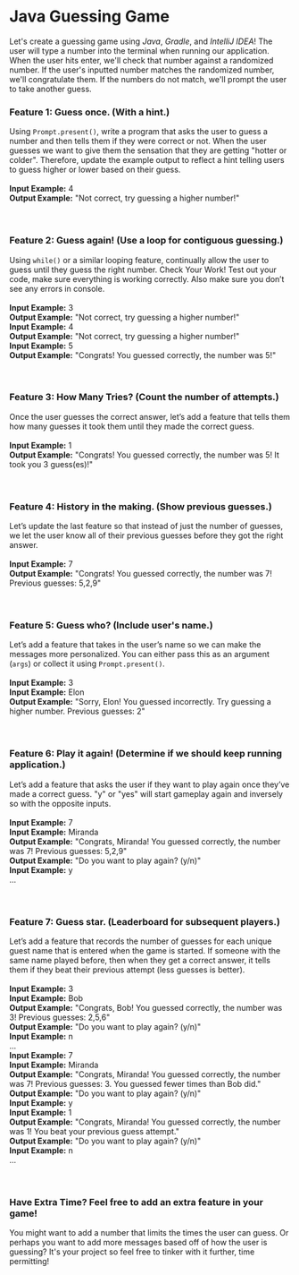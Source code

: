 # Java Guessing Game
Let's create a guessing game using *Java*, *Gradle*, and *IntelliJ IDEA*! The user will type a number into the terminal when running our application. When the user hits enter, we'll check that number against a randomized number. If the user's inputted number matches the randomized number, we'll congratulate them. If the numbers do not match, we'll prompt the user to take another guess.


### Feature 1: Guess once. (With a hint.)
Using `Prompt.present()`, write a program that asks the user to guess a number and then tells them if they were correct or not. When the user guesses we want to give them the sensation that they are getting "hotter or colder". Therefore, update the example output to reflect a hint telling users to guess higher or lower based on their guess.<br/><br/>
**Input Example:** 4<br/>
**Output Example:** "Not correct, try guessing a higher number!"<br/>
<br/><br/>
### Feature 2: Guess again! (Use a loop for contiguous guessing.)
Using `while()` or a similar looping feature, continually allow the user to guess until they guess the right number. Check Your Work! Test out your code, make sure everything is working correctly. Also make sure you don’t see any errors in console.
<br/><br/>
**Input Example:** 3<br/>
**Output Example:** "Not correct, try guessing a higher number!"<br/>
**Input Example:** 4<br/>
**Output Example:** "Not correct, try guessing a higher number!"<br/>
**Input Example:** 5<br/>
**Output Example:** "Congrats! You guessed correctly, the number was 5!"<br/>
<br/><br/>
### Feature 3: How Many Tries? (Count the number of attempts.)
Once the user guesses the correct answer, let’s add a feature that tells them how many guesses it took them until they made the correct guess.
<br/><br/>
**Input Example:** 1<br/>
**Output Example:** "Congrats! You guessed correctly, the number was 5! It took you 3 guess(es)!"<br/>
<br/><br/>
### Feature 4: History in the making. (Show previous guesses.)
Let’s update the last feature so that instead of just the number of guesses, we let the user know all of their previous guesses before they got the right answer.
<br/><br/>
**Input Example:** 7<br/>
**Output Example:** "Congrats! You guessed correctly, the number was 7! Previous guesses: 5,2,9"<br/>
<br/><br/>
### Feature 5: Guess who? (Include user's name.)
Let’s add a feature that takes in the user’s name so we can make the messages more personalized. You can either pass this as an argument (`args`) or collect it using `Prompt.present()`.
<br/><br/>
**Input Example:** 3<br/>
**Input Example:** Elon<br/>
**Output Example:** "Sorry, Elon! You guessed incorrectly. Try guessing a higher number. Previous guesses: 2"<br/>
<br/><br/>
### Feature 6: Play it again! (Determine if we should keep running application.)
Let’s add a feature that asks the user if they want to play again once they’ve made a correct guess. "y" or "yes" will start gameplay again and inversely so with the opposite inputs.
<br/><br/>
**Input Example:** 7<br/>
**Input Example:** Miranda<br/>
**Output Example:** "Congrats, Miranda! You guessed correctly, the number was 7! Previous guesses: 5,2,9"<br/>
**Output Example:** "Do you want to play again? (y/n)"<br/>
**Input Example:** y<br/>
...<br/>
<br/><br/>
### Feature 7: Guess star. (Leaderboard for subsequent players.)
Let’s add a feature that records the number of guesses for each unique guest name that is entered when the game is started. If someone with the same name played before, then when they get a correct answer, it tells them if they beat their previous attempt (less guesses is better). 
<br/><br/>
**Input Example:** 3<br/>
**Input Example:** Bob<br/>
**Output Example:** "Congrats, Bob! You guessed correctly, the number was 3! Previous guesses: 2,5,6"<br/>
**Output Example:** "Do you want to play again? (y/n)"<br/>
**Input Example:** n<br/>
...<br/>
**Input Example:** 7<br/>
**Input Example:** Miranda<br/>
**Output Example:** "Congrats, Miranda! You guessed correctly, the number was 7! Previous guesses: 3. You guessed fewer times than Bob did."<br/>
**Output Example:** "Do you want to play again? (y/n)"<br/>
**Input Example:** y<br/>
**Input Example:** 1<br/>
**Output Example:** "Congrats, Miranda! You guessed correctly, the number was 1! You beat your previous guess attempt."<br/>
**Output Example:** "Do you want to play again? (y/n)"<br/>
**Input Example:** n<br/>
...<br/>
<br/><br/>
### Have Extra Time? Feel free to add an extra feature in your game!
You might want to add a number that limits the times the user can guess. Or perhaps you want to add more messages based off of how the user is guessing? It's your project so feel free to tinker with it further, time permitting!
